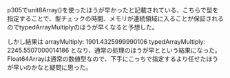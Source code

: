 p305でunit8Array()を使ったほうが早かったと記載されている、こちらで型を指定することで、型チェックの時間、メモリが連続領域に入ることが保証されるのでtypedArrayMultiplyのほうが早くなると予想した。

しかし結果は
arrayMultiply: 1901.4325999990106
typedArrayMultiply: 2245.5507000014186
となり、通常の処理のほうが早とという結果になった。Float64Arrayは通常の数値型なので、下手にこっちで指定するより任せたほうが早いのかなと疑問に思った。